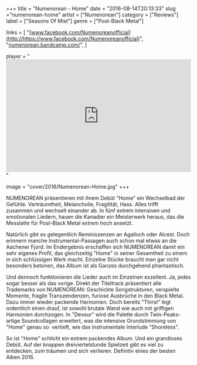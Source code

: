 +++
title = "Numenorean - Home"
date = "2016-08-14T20:13:33"
slug ="numenorean-home"
artist = ["Numenorean"]
category = ["Reviews"]
label = ["Seasons Of Mist"]
genre = ["Post-Black Metal"]

links = [
    "[www.facebook.com/Numenoreanofficial](http://https://www.facebook.com/Numenoreanofficial)",
    "[numenorean.bandcamp.com/](https://numenorean.bandcamp.com/)",
]

player = "<iframe style='border: 0; width: 100%; height: 307px;' src='https://bandcamp.com/EmbeddedPlayer/album=849142936/size=large/bgcol=333333/linkcol=ffffff/artwork=none/transparent=true/' ></iframe>"

image = "cover/2016/Numenorean-Home.jpg"
+++

NUMENOREAN präsentieren mit ihrem Debüt "Home" ein Wechselbad der Gefühle. Verträumtheit, Melancholie, Fragilität, Hass. Alles trifft zusammen und wechselt einander ab. In fünf extrem intensiven und emotionalen Liedern, hauen die Kanadier ein Meisterwerk heraus, das die Messlatte für Post-Black Metal extrem hoch ansetzt.

Natürlich gibt es gelegentlich Reminiszenzen an Agalloch oder Alcest. Doch erinnern manche Instrumental-Passagen auch schon mal etwas an die Aachener Fjord. Im Endergebnis erschaffen sich NUMENOREAN damit ein sehr eigenes Profil, das gleichzeitig "Home" in seiner Gesamtheit zu einem in sich schlüssigen Werk macht. Einzelne Stücke braucht man gar nicht besonders betonen, das Album ist als Ganzes durchgehend phantastisch.

Und dennoch funktionieren die Lieder auch im Einzelnen exzellent. Ja, jedes sogar besser als das vorige. Direkt der Titeltrack präsentiert alle Trademarks von NUMENOREAN: Geschickte Songstrukturen, verspielte Momente, fragile Transzendenzen, furiose Ausbrüche in den Black Metal. Dazu immer wieder packende Harmonien. Doch bereits "Thirst" legt ordentlich einen drauf, ist sowohl brutale Wand wie auch mit griffigen Harmonien durchzogen. In "Devour" wird die Palette durch Twin-Peaks-artige Soundcollagen erweitert, was die intensive Grundstimmung von "Home" genau so  vertieft, wie das instrumentale Interlude "Shoreless".

So ist "Home" schlicht ein extrem packendes Album. Und ein grandioses Debüt. Auf der knappen dreiviertelstunde Spielzeit gibt es viel zu entdecken, zum träumen und sich verlieren. Definitiv eines der besten Alben 2016.
